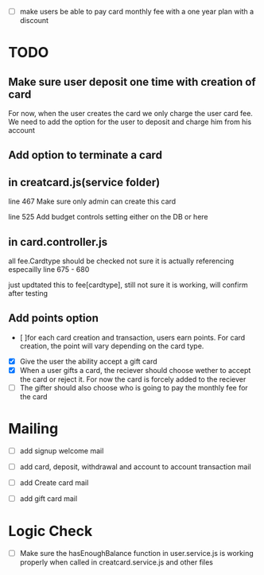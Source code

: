 - [ ] make users be able to pay card monthly fee with a one year plan with a discount

# TODO
## Make sure user deposit one time with creation of card
For now, when the user creates the card we only charge the user card fee. We need to add the option for the user to deposit and charge him from his account

## Add option to terminate a card

## in creatcard.js(service folder)
line 467
Make sure only admin can create this card

line 525
Add budget controls setting
either on the DB or here

## in card.controller.js

all fee.Cardtype should be checked 
not sure it is actually referencing especailly line 675 - 680

just updtated this to fee[cardtype], still not sure it is working,
will confirm after testing 


## Add points option 
- [ ]for each card creation and transaction, users earn points. For card creation, the point will vary depending on the card type. 

- [x] Give the user the ability accept a gift card 
- [x] When a user gifts a card, the reciever should choose wether to accept the card or reject it. For now the card is forcely added to the reciever 
- [ ] The gifter should also choose who is going to pay the monthly fee for the card 

# Mailing
- [ ] add signup welcome mail
- [ ] add card, deposit, withdrawal and account to account transaction mail
- [ ] add Create card mail
- [ ] add gift card mail




# Logic Check
- [ ] Make sure the hasEnoughBalance function in user.service.js is working properly when called in creatcard.service.js and other files